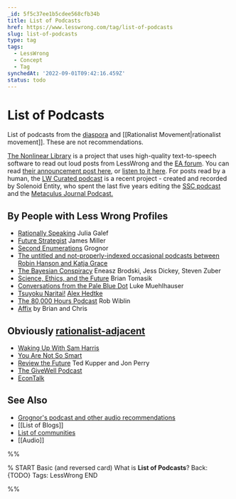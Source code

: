 ```yaml
---
_id: 5f5c37ee1b5cdee568cfb34b
title: List of Podcasts
href: https://www.lesswrong.com/tag/list-of-podcasts
slug: list-of-podcasts
type: tag
tags:
  - LessWrong
  - Concept
  - Tag
synchedAt: '2022-09-01T09:42:16.459Z'
status: todo
---
```


# List of Podcasts

List of podcasts from the [diaspora](https://wiki.lesswrong.com/wiki/diaspora) and [[Rationalist Movement|rationalist movement]]. These are not recommendations.

[The Nonlinear Library](https://open.spotify.com/show/3EcTioycPRcxwHv00IQEoF?si=9n2X-8uuT3OmowFDvoU8ZA) is a project that uses high-quality text-to-speech software to read out loud posts from LessWrong and the [EA forum](https://forum.effectivealtruism.org/). You can read [their announcement post here](https://www.lesswrong.com/posts/mZy5tEBonDh8LqH73/listen-to-top-lesswrong-posts-with-the-nonlinear-library), or [listen to it here](https://open.spotify.com/episode/3dH2asiymCqLEXiWL94AFC?si=75017afd040f45f3). For posts read by a human, the [LW Curated podcast](https://www.lesswrong.com/posts/kDjKF2yFhFEWe4hgC/announcing-the-lesswrong-curated-podcast) is a recent project - created and recorded by Solenoid Entity, who spent the last five years editing the [SSC podcast](https://linktr.ee/sscpodcast) and the [Metaculus Journal Podcast.](https://www.metaculus.com/questions/11102/introducing-the-metaculus-journal-podcast/)

## By People with Less Wrong Profiles

- [Rationally Speaking](http://rationallyspeakingpodcast.org/) Julia Galef
- [Future Strategist](https://soundcloud.com/user-519115521) James Miller
- [Second Enumerations](http://secondenumerations.blogspot.com/) Grognor
- [The untitled and not-properly-indexed occasional podcasts between Robin Hanson and Katja Grace](http://www.overcomingbias.com/2016/07/grace-hanson-podcasts-4.html)
- [The Bayesian Conspiracy](http://www.thebayesianconspiracy.com/) Eneasz Brodski, Jess Dickey, Steven Zuber
- [Science, Ethics, and the Future](https://player.fm/series/science-ethics-and-the-future-107556) Brian Tomasik
- [Conversations from the Pale Blue Dot](http://commonsenseatheism.com/?p=1911) Luke Muehlhauser
- [Tsuyoku Naritai!](https://www.youtube.com/watch?v=JmRr7Op6sfQ&feature=youtu.be) [Alex Hedtke](https://www.lesswrong.com/users/senarin)
- [The 80,000 Hours Podcast](https://80000hours.org/podcast/) Rob Wiblin
- [Affix](https://www.affix.live/) [](www.affix.live) by Brian and Chris

## Obviously [rationalist-adjacent](https://wiki.lesswrong.com/wiki/rationalist-adjacent)

- [Waking Up With Sam Harris](https://www.samharris.org/podcast)
- [You Are Not So Smart](https://youarenotsosmart.com/podcast/)
- [Review the Future](http://reviewthefuture.com/) Ted Kupper and Jon Perry
- [The GiveWell Podcast](http://blog.givewell.org/2016/05/23/trying-new-format-givewell-podcast/)
- [EconTalk](http://www.econtalk.org/)

## See Also

- [Grognor's podcast and other audio recommendations](http://grognor.stacky.net/index.php?title=Audio_Content)
- [[List of Blogs]]
- [List of communities](https://wiki.lesswrong.com/wiki/List_of_communities)
- [[Audio]]


%%

% START
Basic (and reversed card)
What is **List of Podcasts**?
Back: {TODO}
Tags: LessWrong
END
<!--ID: 1663156949856-->


%%
	

